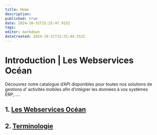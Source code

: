 ```yaml
---
title: Home
description: 
published: true
date: 2024-10-31T15:25:47.915Z
tags: 
editor: markdown
dateCreated: 2024-10-31T15:25:44.553Z
---
```


# Introduction | Les Webservices Océan

Découvrez notre catalogue d’API disponibles pour toutes nos solutions de gestions d’ activités mobiles afin d’intégrer les données à vos systèmes ERP, ….

## 1. [Les Webservices Océan](introduction/les-webservices-ocean.md)

## 2. [Terminologie](introduction/terminologie.md)
